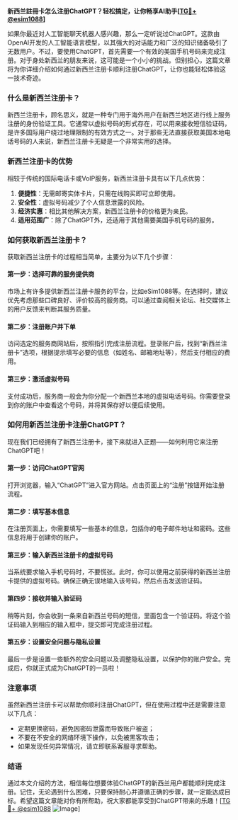 **新西兰註冊卡怎么注册ChatGPT？轻松搞定，让你畅享AI助手[[TG💪+ @esim1088](https://t.me/s/esim1088)]**

如果你最近对人工智能聊天机器人感兴趣，那么一定听说过ChatGPT。这款由OpenAI开发的人工智能语言模型，以其强大的对话能力和广泛的知识储备吸引了无数用户。不过，要使用ChatGPT，首先需要一个有效的美国手机号码来完成注册。对于身处新西兰的朋友来说，这可能是一个小小的挑战。但别担心，这篇文章将为你详细介绍如何通过新西兰注册卡顺利注册ChatGPT，让你也能轻松体验这一技术奇迹。

### 什么是新西兰注册卡？

新西兰注册卡，顾名思义，就是一种专门用于海外用户在新西兰地区进行线上服务注册的身份验证工具。它通常以虚拟号码的形式存在，可以用来接收短信验证码，是许多国际用户绕过地理限制的有效方式之一。对于那些无法直接获取美国本地电话号码的人来说，新西兰注册卡无疑是一个非常实用的选择。

### 新西兰注册卡的优势

相较于传统的国际电话卡或VoIP服务，新西兰注册卡具有以下几点优势：

1. **便捷性**：无需邮寄实体卡片，只需在线购买即可立即使用。
2. **安全性**：虚拟号码减少了个人信息泄露的风险。
3. **经济实惠**：相比其他解决方案，新西兰注册卡的价格更为亲民。
4. **适用范围广**：除了ChatGPT外，还适用于其他需要美国手机号码的服务。

### 如何获取新西兰注册卡？

获取新西兰注册卡的过程相当简单，主要分为以下几个步骤：

#### 第一步：选择可靠的服务提供商

市场上有许多提供新西兰注册卡服务的平台，比如eSim1088等。在选择时，建议优先考虑那些口碑良好、评价较高的服务商。可以通过查阅相关论坛、社交媒体上的用户反馈来判断其服务质量。

#### 第二步：注册账户并下单

访问选定的服务商网站后，按照指引完成注册流程。登录账户后，找到“新西兰注册卡”选项，根据提示填写必要的信息（如姓名、邮箱地址等），然后支付相应的费用。

#### 第三步：激活虚拟号码

支付成功后，服务商一般会为你分配一个新西兰本地的虚拟电话号码。你需要登录到你的账户中查看这个号码，并将其保存好以便后续使用。

### 如何用新西兰注册卡注册ChatGPT？

现在我们已经拥有了新西兰注册卡，接下来就进入正题——如何利用它来注册ChatGPT吧！

#### 第一步：访问ChatGPT官网

打开浏览器，输入“ChatGPT”进入官方网站。点击页面上的“注册”按钮开始注册流程。

#### 第二步：填写基本信息

在注册页面上，你需要填写一些基本的信息，包括你的电子邮件地址和密码。这些信息将用于创建你的账户。

#### 第三步：输入新西兰注册卡的虚拟号码

当系统要求输入手机号码时，不要慌张。此时，你可以使用之前获得的新西兰注册卡提供的虚拟号码。确保正确无误地输入该号码，然后点击发送验证码。

#### 第四步：接收并输入验证码

稍等片刻，你会收到一条来自新西兰号码的短信，里面包含一个验证码。将这个验证码输入到相应的输入框中，提交即可完成注册过程。

#### 第五步：设置安全问题与隐私设置

最后一步是设置一些额外的安全问题以及调整隐私设置，以保护你的账户安全。完成后，你就正式成为ChatGPT的一员啦！

### 注意事项

虽然新西兰注册卡可以帮助你顺利注册ChatGPT，但在使用过程中还是需要注意以下几点：

- 定期更换密码，避免因密码泄露而导致账户被盗；
- 不要在不安全的网络环境下操作，以免被黑客攻击；
- 如果发现任何异常情况，请立即联系客服寻求帮助。

### 结语

通过本文介绍的方法，相信每位想要体验ChatGPT的新西兰用户都能顺利完成注册。记住，无论遇到什么困难，只要保持耐心并遵循正确的步骤，就一定能达成目标。希望这篇文章能对你有所帮助，祝大家都能享受到ChatGPT带来的乐趣！[[TG💪+ @esim1088](https://t.me/s/esim1088) ![Image](https://i.postimg.cc/4NQfJmqS/Snipaste-2025-05-13-00-14-12.png)]